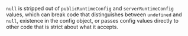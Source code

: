 `null` is stripped out of `publicRuntimeConfig` and `serverRuntimeConfig`
values, which can break code that distinguishes between `undefined` and `null`,
existence in the config object, or passes config values directly to other code
that is strict about what it accepts.
